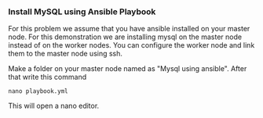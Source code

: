 ### Install MySQL using Ansible Playbook
For this problem we assume that you have ansible installed on your master node. For this demonstration we are installing mysql on the master node instead of on the worker nodes.
You can configure the worker node and link them to the master node using ssh.

Make a folder on your master node named as "Mysql using ansible". After that write this command 
```
nano playbook.yml
```
This will open a nano editor.
